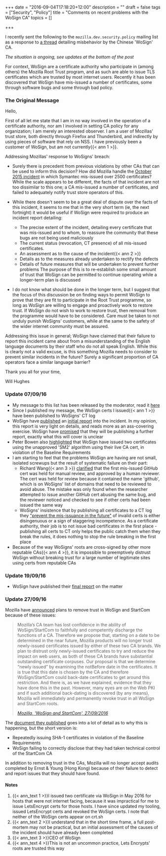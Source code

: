 +++
date = "2016-09-04T17:18:20+12:00"
description = ""
draft = false
tags = ["Security", "Policy"]
title = "Comments on recent problems with the WoSign CA"
topics = []

+++

I recently sent the following to the `mozilla.dev.security.policy` mailing list as a response to [a thread](https://groups.google.com/forum/#!topic/mozilla.dev.security.policy/k9PBmyLCi8I%5B1-25%5D) detailing misbehavior by the Chinese 'WoSign' CA.

<!--more-->

_The situation is ongoing, see updates at the bottom of the post_

For context, WoSign are a certificate authority who participate in (among others) the Mozilla Root Trust program, and as such are able to issue TLS certificates which are trusted by most internet users. Recently it has been discovered that WoSign have mis-issued a number of certificates, some through software bugs and some through bad policy.

### The Original Message

Hello,

First of all let me state that I am in no way involved in the operation of a certificate authority, nor am I involved in setting CA policy for any organization; I am merely an interested observer. I am a user of Mozillas' trust store, both directly through Firefox and Thunderbird, and indirectly by using pieces of software that rely on NSS. I have previously been a customer of WoSign, but am not currently{{< ann 1 >}}.

Addressing Mozillas' response to WoSigns' breach:

* Surely there is precedent from previous violations by other CAs that can be used to inform this decision? How did Mozilla handle the [October 2015 incident](https://security.googleblog.com/2015/10/sustaining-digital-certificate-security.html) in which Symantec mis-issued over 2500 certificates? While the scale appears to be different, the facts of that incident are not too dissimilar to this one; a CA mis-issued a number of certificates, and failed to adequately notify trust store operators of this.

* While there doesn't seem to be a great deal of dispute over the facts of this incident, it seems to me that in the very short term (ie, the next fortnight) it would be useful if WoSign were required to produce an incident report detailing:
    - The precise extent of the incident, detailing every certificate that was mis-issued and to whom, to reassure the community that these bugs are not being used maliciously
    - The current status (revocation, CT presence) of all mis-issued certificates.
    - An assessment as to the cause of the incident{{< ann 2 >}}
    - Details as to the measures already undertaken to rectify the defects
    - Details of future measures that will be undertaken to prevent further problems
  The purpose of this is to re-establish some small amount of trust that WoSign can be permitted to continue operating while a longer-term plan is discussed

* I do not know what should be done in the longer term, but I suggest that the focus of this discussion be on finding ways to permit WoSign to prove that they are fit to participate in the Root Trust programme, so long as WoSign are willing to engage and proactively work to restore trust. If WoSign do not wish to work to restore trust, then removal from the programme would have to be considered. Care must be taken to not unduly punish WoSigns' customers, while at the same to the safety of the wider internet community must be assured.

Addressing this issue in general; WoSign have claimed that their failure to report this incident came about from a misunderstanding of the English language documents by their staff who do not all speak English. While this is clearly not a valid excuse, is this something Mozilla needs to consider to prevent similar incidents in the future? Surely a significant proportion of CA operators face a similar language barrier?

Thank you all for your time,

Will Hughes

### Update 07/09/16

* My message to this list has been released by the moderator, read it [here](https://groups.google.com/d/msg/mozilla.dev.security.policy/k9PBmyLCi8I/mi6vaappDgAJ)
* Since I published my message, the WoSign certs I issued{{< ann 1 >}} have been published to WoSigns' CT log
* WoSign have [published](https://groups.google.com/d/msg/mozilla.dev.security.policy/k9PBmyLCi8I/BU85QtmzDQAJ) an [initial report](https://www.wosign.com/report/wosign_incidents_report_09042016.pdf) into the incident. In my opinion, this report is very light on details, and reads more as an ass-covering exercise. WoSign have [promised](https://groups.google.com/d/msg/mozilla.dev.security.policy/k9PBmyLCi8I/3VgNhi42DgAJ) that they will be publishing a further report, exactly what this will cover is unclear
* Peter Bowen also [highlighted](https://groups.google.com/d/msg/mozilla.dev.security.policy/k9PBmyLCi8I/zs9x0nSjDQAJ) that WoSign have issued two certificates using the unapproved 'SM2' algorithm using their live CA cert, in violation of the Baseline Requirements
* I am starting to feel that the problems WoSign are having are not small, isolated screwups but the result of systematic failure on their part:
  - Richard Wang{{< ann 3 >}} [clarified](https://groups.google.com/d/msg/mozilla.dev.security.policy/k9PBmyLCi8I/QE90nepQDgAJ) that the first mis-issued GitHub cert was held for manual review, and approved by a human reviewer. The cert was held for review because it contained the name 'github', which is on WoSigns' list of domains that need to be reviewed to avoid abuse. The mistake was only found when the researcher attempted to issue another GitHub cert abusing the same bug, and the reviewer noticed and checked to see if other certs had been issued the same way
  - WoSigns' insistence that by publishing all certificates to a CT log they ["prevent the mis-issuance in the future"](https://bugzilla.mozilla.org/show_bug.cgi?id=1293366#c4) of invalid certs is either disingenuous or a sign of staggering incompetence. As a certificate authority, their job is to not issue bad certificates in the first place - publishing all certs to CT only helps the public catch them when they break the rules, it does nothing to stop the rule breaking in the first place
* Because of the way WoSigns' roots are cross-signed by other more reputable CAs{{< ann 4 >}}, it is impossible to preemptively distrust WoSign without breaking trust for a large number of legitimate sites using certs from reputable CAs

### Update 19/09/16

* WoSign have published their [final report](https://www.wosign.com/report/WoSign_Incident_Final_Report_09162016.pdf) on the matter

### Update 27/09/16

Mozilla have [announced](https://groups.google.com/forum/#!topic/mozilla.dev.security.policy/NAH6NVf3JPI) plans to remove trust in WoSign and StartCom because of these issues:

> Mozilla’s CA team has lost confidence in the ability of WoSign/StartCom to faithfully and competently discharge the functions of a CA. Therefore we propose that, starting on a date to be determined in the near future, Mozilla products will no longer trust newly-issued certificates issued by either of these two CA brands. We plan to distrust only newly-issued certificates to try and reduce the impact on web users, as both of these CA brands have substantial outstanding certificate corpuses. Our proposal is that we determine “newly issued” by examining the notBefore date in the certificates. It is true that this date is chosen by the CA and therefore WoSign/StartCom could back-date certificates to get around this restriction. And there is, as we have explained, evidence that they have done this in the past. However, many eyes are on the Web PKI and if such additional back-dating is discovered (by any means), Mozilla will immediately and permanently revoke trust in all WoSign and StartCom roots.
>
> _[Mozilla, 'WoSign and StartCom', 27/09/2016](https://docs.google.com/document/d/1C6BlmbeQfn4a9zydVi2UvjBGv6szuSB4sMYUcVrR8vQ/edit#heading=h.cb0l2fjfht30)_

The [document they published](https://docs.google.com/document/d/1C6BlmbeQfn4a9zydVi2UvjBGv6szuSB4sMYUcVrR8vQ/edit#heading=h.39xcc9qyz431) goes into a lot of detail as to why this is happening, but the short version is:

* Repeatedly issuing SHA-1 certificates in violation of the Baseline Requirements
* WoSign failing to correctly disclose that they had taken technical control of the StartCom CA

In addition to removing trust in the CAs, Mozilla will no longer accept audits completed by Ernst & Young (Hong Kong) because of their failure to detect and report issues that they should have found.


#### Notes
1. {{< ann_text 1 >}}I issued two certificate via WoSign in May 2016 for hosts that were not internet facing, because it was impractical for me to issue LetsEncrypt certs for those hosts. I have since updated my tooling, issued LetsEncrypt certs and revoked the WoSign certs. I note that neither of the WoSign certs appear on crt.sh
2. {{< ann_text 2 >}}I understand that in the short time frame, a full post-mortem may not be practical, but an initial assessment of the causes of the incident should have already been completed
3. {{< ann_text 3 >}}CEO of WoSign
4. {{< ann_text 4 >}}This is not an uncommon practice, Lets Encrypts' roots are trusted this way
